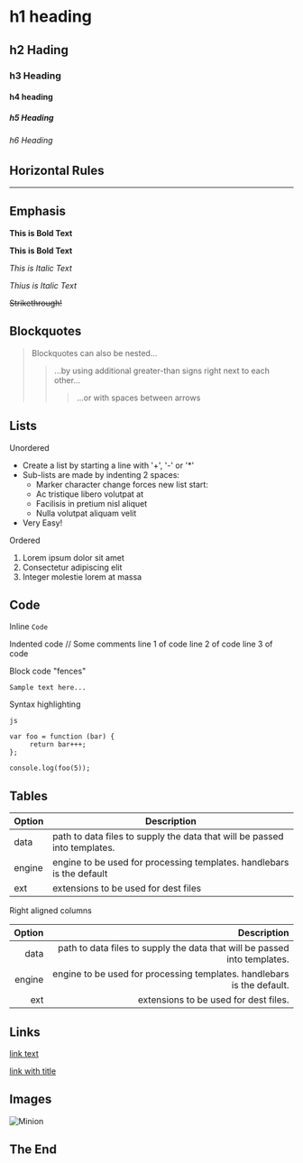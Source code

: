 # h1 heading
## h2 Hading
### h3 Heading
#### h4 heading
##### h5 Heading
###### h6 Heading

## Horizontal Rules

-------------------------

## Emphasis 

**This is Bold Text**

__This is Bold Text__

*This is Italic Text*

_Thius is Italic Text_

~~Strikethrough!~~

## Blockquotes

> Blockquotes can also be nested...
>>...by using additional greater-than signs right next to each other...
>>>...or with spaces between arrows

## Lists

Unordered

+ Create a list by starting a line with '+', '-' or '*'
+ Sub-lists are made by indenting 2 spaces:
  - Marker character change forces new list start:
   * Ac tristique libero volutpat at
   + Facilisis in pretium nisl aliquet
   - Nulla volutpat aliquam velit
+ Very Easy!

Ordered

1. Lorem ipsum dolor sit amet
2. Consectetur adipiscing elit
3. Integer molestie lorem at massa

## Code

Inline `Code`

Indented code
    // Some comments
    line 1 of code
    line 2 of code
    line 3 of code

Block code "fences"
```
Sample text here...
```

Syntax highlighting

```
js

var foo = function (bar) {
     return bar+++;
};

console.log(foo(5));
```
## Tables

| Option | Description |
|--------|-------------|
| data   | path to data files to supply the data that will be passed into templates. |
| engine | engine to be used for processing templates. handlebars is the default |
| ext    | extensions to be used for dest files |

Right aligned columns

| Option | Description |
|-------:|------------:|
| data   | path to data files to supply the data that will be passed into templates. |
| engine | engine to be used for processing templates. handlebars is the default. |
| ext    | extensions to be used for dest files. |

## Links

[link text](http:/dev.nodeca.com)

[link with title](http://nodeca.github.io/pica/demo/ "title text!")

## Images

![Minion](https://octodex.github.com/images/minion.png)

## The End
